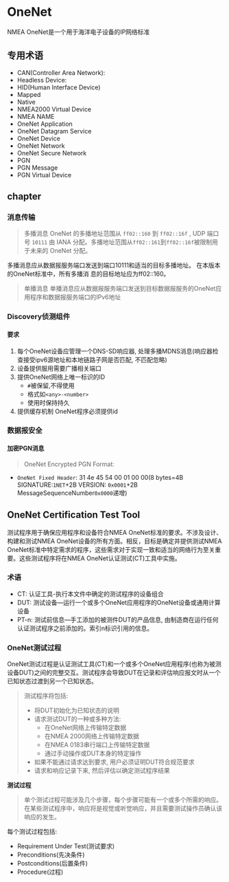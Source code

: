 # OneNet
NMEA OneNet是一个用于海洋电子设备的IP网络标准

## 专用术语

- CAN(Controller Area Network):
- Headless Device:
- HID(Human Interface Device)
- Mapped
- Native
- NMEA2000 Virtual Device 
- NMEA NAME
- OneNet Application
- OneNet Datagram Service
- OneNet Device 
- OneNet Network
- OneNet Secure Network
- PGN 
- PGN Message
- PGN Virtual Device

## chapter

### 消息传输

> 多播消息
OneNet 的多播地址范围从 `ff02::160` 到 `ff02::16f` , UDP 端口号 `10111` 由 IANA 分配。多播地址范围从`ff02::161`到`ff02::16f`被限制用于未来的 OneNet 分配。

多播消息应从数据报服务端口发送到端口10111和适当的目标多播地址。 在本版本的OneNet标准中，所有多播消
息的目标地址应为ff02::160。

> 单播消息
单播消息应从数据报服务端口发送到目标数据报服务的OneNet应用程序和数据报服务端口的IPv6地址

### Discovery侦测组件
#### 要求
1. 每个OneNet设备应管理一个DNS-SD响应器, 处理多播MDNS消息(响应器检查接受ipv6源地址和本地链路子网是否匹配, 不匹配忽略)
2. 设备提供服用需要广播相关端口
3. 提供OneNet网络上唯一标识的ID
    - `#`被保留,不得使用
    - 格式如`<any>-<number>`
    - 使用时保持持久
4. 提供缓存机制
OneNet程序必须提供id

### 数据报安全

#### 加密PGN消息

> OneNet Encrypted PGN Format:
- `OneNet Fixed Header`: 31 4e 45 54 00 01 00 00(8 bytes=4B SIGNATURE:`1NET`+2B VERSION: `0x0001`+2B MessageSequenceNumber`0x0000`递增)

## OneNet Certification Test Tool

测试程序用于确保应用程序和设备符合NMEA OneNet标准的要求。不涉及设计、构建和测试NMEA OneNet设备的所有方面。相反，目标是确定并提供测试NMEA OneNet标准中特定需求的程序，这些需求对于实现一致和适当的网络行为至关重要。这些测试程序将在NMEA OneNet认证测试(CT)工具中实施。

### 术语
- CT: 认证工具-执行本文件中确定的测试程序的设备组合
- DUT: 测试设备—运行一个或多个OneNet应用程序的OneNet设备或通用计算设备
- PT-n: 测试前信息—手工添加的被测件DUT的产品信息, 由制造商在运行任何认证测试程序之前添加的。索引n标识引用的信息。

### OneNet测试过程

OneNet测试过程是认证测试工具(CT)和一个或多个OneNet应用程序(也称为被测设备DUT)之间的完整交互。测试程序会导致DUT在记录和评估响应报文时从一个已知状态过渡到另一个已知状态。

> 测试程序将包括:
> - 将DUT初始化为已知状态的说明
> - 请求测试DUT的一种或多种方法:
>   * 在OneNet网络上传输特定数据
>   * 在NMEA 2000网络上传输特定数据
>   * 在NMEA 0183串行端口上传输特定数据
>   * 通过手动操作或DUT本身的特定操作
> - 如果不能通过请求达到要求, 用户必须证明DUT符合规范要求
> - 请求和响应记录下来, 然后评估以确定测试程序结果

**测试过程**

> 单个测试过程可能涉及几个步骤，每个步骤可能有一个或多个所需的响应。在某些测试程序中，响应将是视觉或听觉响应，并且需要测试操作员确认该响应的发生。

每个测试过程包括:
- Requirement Under Test(测试要求)
- Preconditions(先决条件)
- Postconditions(后置条件)
- Procedure(过程)